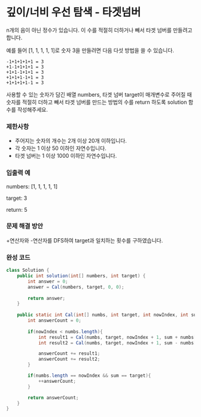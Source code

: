 # 깊이/너비 우선 탐색 - 타겟넘버

n개의 음이 아닌 정수가 있습니다. 이 수를 적절히 더하거나 빼서 타겟 넘버를 만들려고 합니다.

예를 들어 [1, 1, 1, 1, 1]로 숫자 3을 만들려면 다음 다섯 방법을 쓸 수 있습니다.

```
-1+1+1+1+1 = 3
+1-1+1+1+1 = 3
+1+1-1+1+1 = 3
+1+1+1-1+1 = 3
+1+1+1+1-1 = 3
```

사용할 수 있는 숫자가 담긴 배열 numbers, 타겟 넘버 target이 매개변수로 주어질 때 숫자를 적절히 더하고 빼서 타겟 넘버를 만드는 방법의 수를 return 하도록 solution 함수를 작성해주세요.

### 제한사항
- 주어지는 숫자의 개수는 2개 이상 20개 이하입니다.
- 각 숫자는 1 이상 50 이하인 자연수입니다.
- 타겟 넘버는 1 이상 1000 이하인 자연수입니다.

### 입출력 예
numbers: [1, 1, 1, 1, 1]

target: 3

return: 5

### 문제 해결 방안
+연산자와 -연산자를 DFS하여 target과 일치하는 횟수를 구하였습니다.

### 완성 코드
```java
class Solution {
    public int solution(int[] numbers, int target) {
        int answer = 0;
        answer = Cal(numbers, target, 0, 0);
        
        return answer;
    }
    
    public static int Cal(int[] numbs, int target, int nowIndex, int sum){
        int answerCount = 0;
        
        if(nowIndex < numbs.length){
            int result1 = Cal(numbs, target, nowIndex + 1, sum + numbs[nowIndex]);
            int result2 = Cal(numbs, target, nowIndex + 1, sum - numbs[nowIndex]);

            answerCount += result1;
            answerCount += result2;
        }

        if(numbs.length == nowIndex && sum == target){
            ++answerCount;
        }

        return answerCount;
    }
}
```
